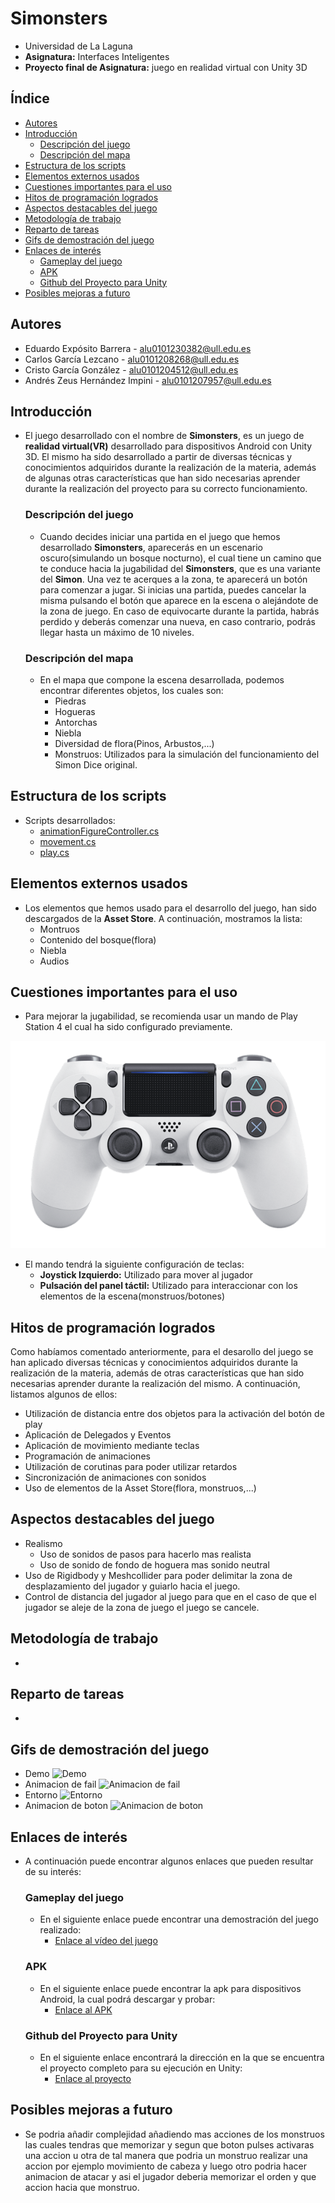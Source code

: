 # Simonsters
- Universidad de La Laguna
- **Asignatura:** Interfaces Inteligentes
- **Proyecto final de Asignatura:** juego en realidad virtual con Unity 3D

## Índice
- [Autores](#autores)
- [Introducción](#introducción)
  - [Descripción del juego](#descripción-del-juego)
  - [Descripción del mapa](#descripción-del-mapa)
- [Estructura de los scripts](#estructura-de-los-scripts)
- [Elementos externos usados](#elementos-externos-usados)
- [Cuestiones importantes para el uso](#cuestiones-importantes-para-el-uso)
- [Hitos de programación logrados](#hitos-de-programación-logrados)
- [Aspectos destacables del juego](#aspectos-destacables-del-juego)
- [Metodología de trabajo](#metodología-de-trabajo)
- [Reparto de tareas](#reparto-de-tareas)
- [Gifs de demostración del juego](#gifs-de-demostración-del-juego)
- [Enlaces de interés](#enlaces-de-interés)
  - [Gameplay del juego](#gameplay-del-juego)
  - [APK](#apk)
  - [Github del Proyecto para Unity](#github-del-proyecto-para-unity)
- [Posibles mejoras a futuro](#posibles-mejoras-a-futuro)

## Autores
  - Eduardo Expósito Barrera - alu0101230382@ull.edu.es
  - Carlos García Lezcano - alu0101208268@ull.edu.es
  - Cristo García González - alu0101204512@ull.edu.es
  - Andrés Zeus Hernández Impini - alu0101207957@ull.edu.es

## Introducción
- El juego desarrollado con el nombre de **Simonsters**, es un juego de **realidad virtual(VR)** desarrollado para dispositivos Android con Unity 3D.
  El mismo ha sido desarrollado a partir de diversas técnicas y conocimientos adquiridos durante la realización de la materia, además de algunas otras características que han sido necesarias aprender durante la realización del proyecto para su correcto funcionamiento.

  ### Descripción del juego
  - Cuando decides iniciar una partida en el juego que hemos desarrollado **Simonsters**, aparecerás en un escenario oscuro(simulando un bosque nocturno), el cual tiene un camino que te conduce hacia la jugabilidad del **Simonsters**, que es una variante del **Simon**. Una vez te acerques a la zona, te aparecerá un botón para comenzar a jugar. Si inicias una partida, puedes cancelar la misma pulsando el botón que aparece en la escena o alejándote de la zona de juego. En caso de equivocarte durante la partida, habrás perdido y deberás comenzar una nueva, en caso contrario, podrás llegar hasta un máximo de 10 niveles.
  
  ### Descripción del mapa
  - En el mapa que compone la escena desarrollada, podemos encontrar diferentes objetos, los cuales son:
    - Piedras
    - Hogueras
    - Antorchas
    - Niebla
    - Diversidad de flora(Pinos, Arbustos,...)
    - Monstruos: Utilizados para la simulación del funcionamiento del Simon Dice original.

## Estructura de los scripts
- Scripts desarrollados:
  - [animationFigureController.cs](./scripts/animationFigureController.cs)
  - [movement.cs](./scripts/movement.cs)
  - [play.cs](./scripts/play.cs)

## Elementos externos usados
- Los elementos que hemos usado para el desarrollo del juego, han sido descargados de la **Asset Store**. A continuación, mostramos la lista:
  - Montruos
  - Contenido del bosque(flora)
  - Niebla
  - Audios

## Cuestiones importantes para el uso
- Para mejorar la jugabilidad, se recomienda usar un mando de Play Station 4 el cual ha sido configurado previamente.

![mando ps4](./images/MandoPlay.png)

- El mando tendrá la siguiente configuración de teclas:
  - **Joystick Izquierdo:** Utilizado para mover al jugador
  - **Pulsación del panel táctil:** Utilizado para interaccionar con los elementos de la escena(monstruos/botones)

## Hitos de programación logrados
Como habíamos comentado anteriormente, para el desarollo del juego se han aplicado diversas técnicas y conocimientos adquiridos durante la realización de la materia, además de otras características que han sido necesarias aprender durante la realización del mismo. A continuación, listamos algunos de ellos:

- Utilización de distancia entre dos objetos para la activación del botón de play
- Aplicación de Delegados y Eventos
- Aplicación de movimiento mediante teclas
- Programación de animaciones
- Utilización de corutinas para poder utilizar retardos
- Sincronización de animaciones con sonidos
- Uso de elementos de la Asset Store(flora, monstruos,...)

## Aspectos destacables del juego
- Realismo
  - Uso de sonidos de pasos para hacerlo mas realista
  - Uso de sonido de fondo de hoguera mas sonido neutral
- Uso de Rigidbody y Meshcollider para poder delimitar la zona de desplazamiento del jugador y guiarlo hacia el juego.
- Control de distancia del jugador al juego para que en el caso de que el jugador se aleje de la zona de juego el juego se cancele.


## Metodología de trabajo
-

## Reparto de tareas
-

## Gifs de demostración del juego
- Demo
![Demo](https://github.com/lochdeve/Proyecto-Final-II/blob/main/gifs/demo.gif)
- Animacion de fail
![Animacion de fail](https://github.com/lochdeve/Proyecto-Final-II/blob/main/gifs/pierde.gif) 
- Entorno
![Entorno](https://github.com/lochdeve/Proyecto-Final-II/blob/main/gifs/ojeada.gif)
- Animacion de boton
![Animacion de boton](https://github.com/lochdeve/Proyecto-Final-II/blob/main/gifs/distancia.gif)

## Enlaces de interés
- A continuación puede encontrar algunos enlaces que pueden resultar de su interés:
  ### Gameplay del juego
  - En el siguiente enlace puede encontrar una demostración del juego realizado:
    - [Enlace al vídeo del juego](https://drive.google.com/file/d/1hzqNp8U285nmJ2OsGPHD9R49x6mKDzPK/view)

  ### APK
  - En el siguiente enlace puede encontrar la apk para dispositivos Android, la cual podrá descargar y probar:
    - [Enlace al APK](https://github.com/lochdeve/Proyecto-Final-II/tree/main/apk)

  ### Github del Proyecto para Unity
  - En el siguiente enlace encontrará la dirección en la que se encuentra el proyecto completo para su ejecución en Unity:
    - [Enlace al proyecto](https://github.com/lochdeve/Proyecto-Final-II/tree/main/Simonsters)
   

## Posibles mejoras a futuro
- Se podria añadir complejidad añadiendo mas acciones de los monstruos las cuales tendras que memorizar y segun que boton pulses activaras una accion u otra de tal manera que podria un monstruo realizar una accion por ejemplo movimiento de cabeza y luego otro podria hacer animacion de atacar y asi el jugador deberia memorizar el orden y que accion hacia que monstruo.

